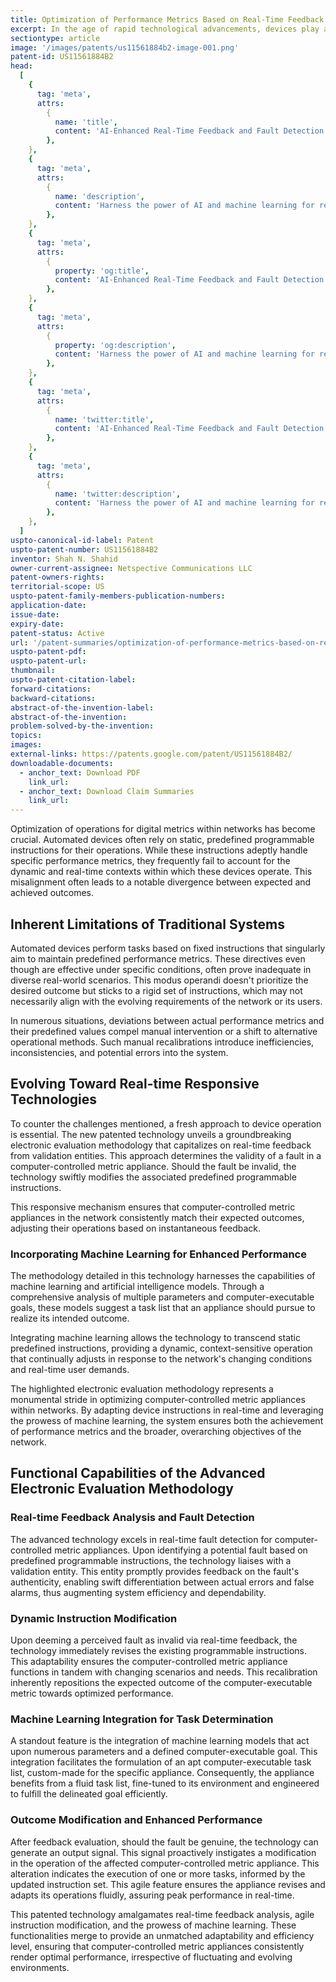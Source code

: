 ```yaml
---
title: Optimization of Performance Metrics Based on Real-Time Feedback and Artificial Intelligence / Machine Learning
excerpt: In the age of rapid technological advancements, devices play a pivotal role across diverse environments—be it medical, manufacturing, or avionics.
sectiontype: article
image: '/images/patents/us11561884b2-image-001.png'
patent-id: US11561884B2
head:
  [
    {
      tag: 'meta',
      attrs:
        {
          name: 'title',
          content: 'AI-Enhanced Real-Time Feedback and Fault Detection for Network Optimization | IntellectualFrontiers',
        },
    },
    {
      tag: 'meta',
      attrs:
        {
          name: 'description',
          content: 'Harness the power of AI and machine learning for real-time feedback and fault detection to optimize network performance and digital metrics.',
        },
    },
    {
      tag: 'meta',
      attrs:
        {
          property: 'og:title',
          content: 'AI-Enhanced Real-Time Feedback and Fault Detection for Network Optimization | IntellectualFrontiers',
        },
    },
    {
      tag: 'meta',
      attrs:
        {
          property: 'og:description',
          content: 'Harness the power of AI and machine learning for real-time feedback and fault detection to optimize network performance and digital metrics.',
        },
    },
    {
      tag: 'meta',
      attrs:
        {
          name: 'twitter:title',
          content: 'AI-Enhanced Real-Time Feedback and Fault Detection for Network Optimization | IntellectualFrontiers',
        },
    },
    {
      tag: 'meta',
      attrs:
        {
          name: 'twitter:description',
          content: 'Harness the power of AI and machine learning for real-time feedback and fault detection to optimize network performance and digital metrics.',
        },
    },
  ]
uspto-canonical-id-label: Patent
uspto-patent-number: US11561884B2
inventor: Shah N. Shahid
owner-current-assignee: Netspective Communications LLC
patent-owners-rights:
territorial-scope: US
uspto-patent-family-members-publication-numbers:
application-date:
issue-date:
expiry-date:
patent-status: Active
url: '/patent-summaries/optimization-of-performance-metrics-based-on-real-time-feedback-and-artificial-intelligence-machine-learning'
uspto-patent-pdf:
uspto-patent-url:
thumbnail:
uspto-patent-citation-label:
forward-citations:
backward-citations:
abstract-of-the-invention-label:
abstract-of-the-invention:
problem-solved-by-the-invention:
topics:
images:
external-links: https://patents.google.com/patent/US11561884B2/
downloadable-documents:
  - anchor_text: Download PDF
    link_url:
  - anchor_text: Download Claim Summaries
    link_url:
---
```


Optimization of operations for digital metrics within networks has become crucial. Automated devices often rely on static, predefined programmable instructions for their operations. While these instructions adeptly handle specific performance metrics, they frequently fail to account for the dynamic and real-time contexts within which these devices operate. This misalignment often leads to a notable divergence between expected and achieved outcomes.

## Inherent Limitations of Traditional Systems

Automated devices perform tasks based on fixed instructions that singularly aim to maintain predefined performance metrics. These directives even though are effective under specific conditions, often prove inadequate in diverse real-world scenarios. This modus operandi doesn't prioritize the desired outcome but sticks to a rigid set of instructions, which may not necessarily align with the evolving requirements of the network or its users.

In numerous situations, deviations between actual performance metrics and their predefined values compel manual intervention or a shift to alternative operational methods. Such manual recalibrations introduce inefficiencies, inconsistencies, and potential errors into the system.

## Evolving Toward Real-time Responsive Technologies

To counter the challenges mentioned, a fresh approach to device operation is essential. The new patented technology unveils a groundbreaking electronic evaluation methodology that capitalizes on real-time feedback from validation entities. This approach determines the validity of a fault in a computer-controlled metric appliance. Should the fault be invalid, the technology swiftly modifies the associated predefined programmable instructions.

This responsive mechanism ensures that computer-controlled metric appliances in the network consistently match their expected outcomes, adjusting their operations based on instantaneous feedback.

### Incorporating Machine Learning for Enhanced Performance

The methodology detailed in this technology harnesses the capabilities of machine learning and artificial intelligence models. Through a comprehensive analysis of multiple parameters and computer-executable goals, these models suggest a task list that an appliance should pursue to realize its intended outcome.

Integrating machine learning allows the technology to transcend static predefined instructions, providing a dynamic, context-sensitive operation that continually adjusts in response to the network's changing conditions and real-time user demands.

The highlighted electronic evaluation methodology represents a monumental stride in optimizing computer-controlled metric appliances within networks. By adapting device instructions in real-time and leveraging the prowess of machine learning, the system ensures both the achievement of performance metrics and the broader, overarching objectives of the network.

## Functional Capabilities of the Advanced Electronic Evaluation Methodology

### Real-time Feedback Analysis and Fault Detection

The advanced technology excels in real-time fault detection for computer-controlled metric appliances. Upon identifying a potential fault based on predefined programmable instructions, the technology liaises with a validation entity. This entity promptly provides feedback on the fault's authenticity, enabling swift differentiation between actual errors and false alarms, thus augmenting system efficiency and dependability.

### Dynamic Instruction Modification

Upon deeming a perceived fault as invalid via real-time feedback, the technology immediately revises the existing programmable instructions. This adaptability ensures the computer-controlled metric appliance functions in tandem with changing scenarios and needs. This recalibration inherently repositions the expected outcome of the computer-executable metric towards optimized performance.

### Machine Learning Integration for Task Determination

A standout feature is the integration of machine learning models that act upon numerous parameters and a defined computer-executable goal. This integration facilitates the formulation of an apt computer-executable task list, custom-made for the specific appliance. Consequently, the appliance benefits from a fluid task list, fine-tuned to its environment and engineered to fulfill the delineated goal efficiently.

### Outcome Modification and Enhanced Performance

After feedback evaluation, should the fault be genuine, the technology can generate an output signal. This signal proactively instigates a modification in the operation of the affected computer-controlled metric appliance. This alteration indicates the execution of one or more tasks, informed by the updated instruction set. This agile feature ensures the appliance revises and adapts its operations fluidly, assuring peak performance in real-time.

This patented technology amalgamates real-time feedback analysis, agile instruction modification, and the prowess of machine learning. These functionalities merge to provide an unmatched adaptability and efficiency level, ensuring that computer-controlled metric appliances consistently render optimal performance, irrespective of fluctuating and evolving environments.
